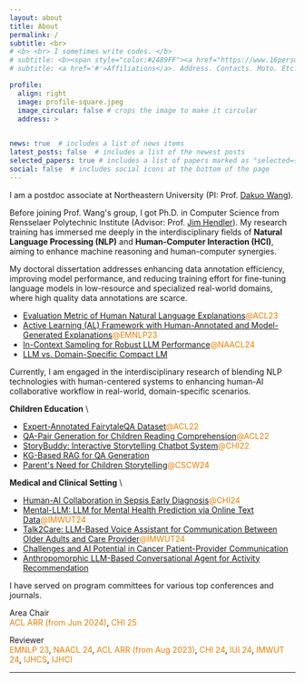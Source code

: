 ```yaml
---
layout: about
title: About
permalink: /
subtitle: <br>
# <b> <br> I sometimes write codes. </b>
# subtitle: <b><span style="color:#2489FF"><a href="https://www.16personalities.com/intj-personality">INTJ</a></span> <br> I sometimes write codes. </b>
# subtitle: <a href='#'>Affiliations</a>. Address. Contacts. Moto. Etc.

profile:
  align: right
  image: profile-square.jpeg
  image_circular: false # crops the image to make it circular
  address: >
    

news: true  # includes a list of news items
latest_posts: false  # includes a list of the newest posts
selected_papers: true # includes a list of papers marked as "selected={true}"
social: false  # includes social icons at the bottom of the page
---
```




I am a postdoc associate at Northeastern University (PI: Prof. [Dakuo Wang](https://www.dakuowang.com/)).
<!-- My research lies at the intersection of **NLP** and **HCI**.  -->
Before joining Prof. Wang's group, I got Ph.D. in Computer Science from Rensselaer Polytechnic Institute (Advisor: Prof. [Jim Hendler](https://en.wikipedia.org/wiki/James_Hendler)). My research training has immersed me deeply in the interdisciplinary fields of **Natural Language Processing (NLP)** and **Human-Computer Interaction (HCI)**, aiming to enhance machine reasoning and human-computer synergies. 

My doctoral dissertation addresses enhancing data annotation efficiency, improving model performance, and reducing training effort for fine-tuning language models in low-resource and specialized real-world domains, where high quality data annotations are scarce. 
- [Evaluation Metric of Human Natural Language Explanations](https://aclanthology.org/2023.acl-long.821/)<span style="color:#EB7F00">@ACL23</span>
- [Active Learning (AL) Framework with Human-Annotated and Model-Generated Explanations](https://aclanthology.org/2023.findings-emnlp.778/)<span style="color:#EB7F00">@EMNLP23</span>
- [In-Context Sampling for Robust LLM Performance](https://arxiv.org/abs/2311.09782)<span style="color:#EB7F00">@NAACL24</span>
- [LLM vs. Domain-Specific Compact LM](https://arxiv.org/abs/2311.09825)

<!-- I propose a novel Active Learning (AL) architecture with an AL data sampling strategy that benefits from human-annotated and model-generated natural language explanations for data sampling and prediction ([AL Architecture](https://aclanthology.org/2023.findings-emnlp.778/)<span style="color:#EB7F00">@EMNLP23</span>, [Human Rationale Evaluation](https://aclanthology.org/2023.acl-long.821/)<span style="color:#EB7F00">@ACL23</span>). -->

<!-- I propose a novel dual-model Active Learning framework for fine-tuning domain-specific compact models with multi-modal human annotations and an innovative In-Context Sampling strategy to achieve robust domain-specific task performance without fine-tuning generic large language models. My research interests also encompass the design and development of language model-based systems for real-world applications. For example, I have worked on interactive storytelling systems to support parents in teaching children reading comprehension skills, imparting real-world knowledge beyond story content, and providing STEM education. -->

<!-- My dissertation focuses on *enhancing machine reasoning via Active Learning (AL) with human rationales* -- I propose a novel AL architecture with a diversity-based sampling strategy that generates and benefits from natural language explanations for data sampling and prediction ([AL Architecture](https://aclanthology.org/2023.findings-emnlp.778/)<span style="color:#EB7F00">@EMNLP23</span>, [Human Rationale Evaluation](https://aclanthology.org/2023.acl-long.821/)<span style="color:#EB7F00">@ACL23</span>) -->


<!-- Currently, I am engaged in postdoctoral training under Dr. Dakuo Wang, a leading research scientist in HCI, NLP, and Computer-Supported Cooperative Work (CSCW). This  -->
<!-- My postdoctoral training aims to broaden my scientific and practical knowledge in interdisciplinary research, blending technical innovation with human-centric applications.  -->


Currently, I am engaged in the interdisciplinary research of blending NLP technologies with human-centered systems to enhancing human-AI collaborative workflow in real-world, domain-specific scenarios.

**Children Education** \
- [Expert-Annotated FairytaleQA Dataset](https://aclanthology.org/2022.acl-long.34/)<span style="color:#EB7F00">@ACL22</span>
- [QA-Pair Generation for Children Reading Comprehension](https://aclanthology.org/2022.acl-long.54/)<span style="color:#EB7F00">@ACL22</span>
- [StoryBuddy: Interactive Storytelling Chatbot System](https://dl.acm.org/doi/abs/10.1145/3491102.3517479)<span style="color:#EB7F00">@CHI22<span>
- [KG-Based RAG for QA Generation](https://arxiv.org/abs/2311.09756)
- [Parent's Need for Children Storytelling](https://arxiv.org/abs/2401.13804)<span style="color:#EB7F00">@CSCW24<span>

**Medical and Clinical Setting** \
  - [Human-AI Collaboration in Sepsis Early Diagnosis](https://arxiv.org/abs/2309.12368)<span style="color:#EB7F00">@CHI24</span>
  - [Mental-LLM: LLM for Mental Health Prediction via Online Text Data](https://dl.acm.org/doi/abs/10.1145/3643540)<span style="color:#EB7F00">@IMWUT24</span>
  - [Talk2Care: LLM-Based Voice Assistant for Communication Between Older Adults and Care Provider](https://dl.acm.org/doi/10.1145/3659625)<span style="color:#EB7F00">@IMWUT24</span>
  - [Challenges and AI Potential in Cancer Patient-Provider Communication](https://arxiv.org/abs/2404.13409)
  - [Anthropomorphic LLM-Based Conversational Agent for Activity Recommendation](https://arxiv.org/abs/2405.13803)



<!-- , I am continue to design and develop language model systems for real-world applications, adhering to human-centered design principles. These systems will address challenges and needs in real-world scenarios for various stakeholders, with a special focus on creating human-centered AI solutions that support clinical decision-making, older adult healthcare, children's education, and ethical technology use. -->
<!-- My long-term research goals include becoming an independent researcher and developing domain-specialized and personalized human-centered AI systems to facilitate human decision-making and workflow in real-world scenarios through more nuanced and helpful interactions. Additionally, I am interested in investigating difficulties in human-human communication and collaboration and designing, developing, and evaluating language model-based assistant tools to improve human communication. -->





<!-- - Children Education 
  - [FairytaleQA Dataset](https://aclanthology.org/2022.acl-long.34/)<span style="color:#EB7F00">@ACL22</span>
  - [Children QA Generation](https://aclanthology.org/2022.acl-long.54/)<span style="color:#EB7F00">@ACL22</span>
  - [StoryBuddy](https://dl.acm.org/doi/abs/10.1145/3491102.3517479)<span style="color:#EB7F00">@CHI22<span>
  - [KG-Based RAG for QA Generation](https://arxiv.org/abs/2311.09756)
  - [Parent's Need for Children Storytelling](https://arxiv.org/abs/2401.13804)) -->


<!-- My research interests also extend to **exploring efficient development and utilization of NLP models**, including -->
<!-- - [In-Context Sampling for LLMs](https://arxiv.org/abs/2311.09782)<span style="color:#EB7F00">@NAACL24</span> -->
<!-- - [LLM vs. Domain-Specific Compact LM](https://arxiv.org/abs/2311.09825) -->

I have served on program committees for various top conferences and journals.

Area Chair \
<span style="color:#EB7F00">ACL ARR (from Jun 2024)</span>, 
<span style="color:#EB7F00">CHI 25</span>

Reviewer \
<span style="color:#EB7F00">EMNLP 23</span>, 
<span style="color:#EB7F00">NAACL 24</span>, 
<span style="color:#EB7F00">ACL ARR (from Aug 2023)</span>, 
<span style="color:#EB7F00">CHI 24</span>, 
<span style="color:#EB7F00">IUI 24</span>, 
<span style="color:#EB7F00">IMWUT 24</span>, 
<span style="color:#EB7F00">IJHCS</span>,
<span style="color:#EB7F00">IJHCI</span>






<!-- In addition, I am devoted to <span style="color:#EB7F00">build LLM-Simulated human agents</span> for different populations and domains.  -->
 


***


<!-- - **Postdoc Researcher** at Northeastern University (PI: Prof. [Dakuo Wang](https://www.dakuowang.com/)). -->

<!-- - **Ph.D. in Computer Science** at Rensselaer Polytechnic Institute (Advisor: Prof. [Jim Hendler](https://en.wikipedia.org/wiki/James_Hendler)). 

- **M.S. in Information Technology** at Rensselaer Polytechnic Institute.

- **B.S. in Computer Enginnering** at Rensselaer Polytechnic Institute.

 -->


